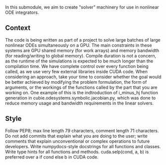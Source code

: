 In this submodule, we aim to create "solver" machinery for use in nonlinear ODE integrators.

## Context
The code is being written as part of a project to solve large batches of large nonlinear ODEs simultaneously on a GPU.
The main constraints in these systems are GPU shared memory (for work arrays) and memory bandwidth (for reading/writing to
global memory). Compile duration is not a concern, as the runtime of the simulations is expected to be much longer than the
compilation time. We have complete control over every function being called, as we use very few external libraries inside
CUDA code. When considering an approach, take your time to consider whether the goal would be better achieved by modifying
the problem formulation, the form of arguments, or the workings of the functions called by the part that you are working on.
One example of this is the indtroduction of i_minus_hj function generation in cubie.odesystems.symbolic.jacobian.py, which
was done to reduce memory usage and bandwidth requirements in the linear solvers.

## Style
Follow PEP8; max line length 79 characters, comment length 71 characters. Do not add commits that explain what you are doing 
to the user; write comments that explain unconventional or complex operations to future developers. Write numpydocs-style
docstrings for all functions and classes. Write type hints for all functions and methods.
cuda.selp(cond, a, b) is preferred over a if cond else b in CUDA code.